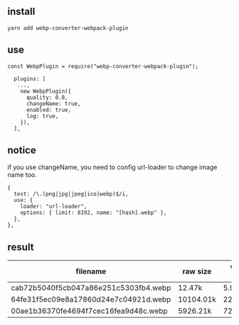 ## install
```
yarn add webp-converter-webpack-plugin
```

## use
```
const WebpPlugin = require("webp-converter-webpack-plugin");

  plugins: [
   ...,
    new WebpPlugin({
      quality: 0.8,
      changeName: true,
      enabled: true,
      log: true,
    }),
  ],

```

## notice
if you use changeName, you need to config url-loader to change image name too.

```
{
  test: /\.(png|jpg|jpeg|ico|webp)$/i,
  use: {
    loader: "url-loader",
    options: { limit: 8192, name: "[hash].webp" },
  },
},
```

## result
| filename | raw size| webp size | compress ratio |
| ------ | ------ | ------ | ------ |
| cab72b5040f5cb047a86e251c5303fb4.webp | 12.47k |     5.91k      | 47.37% |
| 64fe31f5ec09e8a17860d24e7c04921d.webp | 10104.01k |  2286.62k   | 22.63% |
| 00ae1b36370fe4694f7cec16fea9d48c.webp | 5926.21k |   727.20k   | 12.27% |
